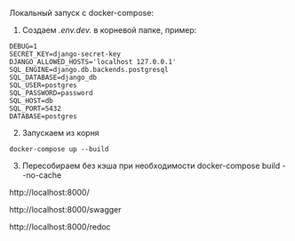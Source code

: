 Локальный запуск с docker-compose:

1. Создаем _.env.dev._ в корневой папке, пример:
```
DEBUG=1
SECRET_KEY=django-secret-key
DJANGO_ALLOWED_HOSTS='localhost 127.0.0.1'
SQL_ENGINE=django.db.backends.postgresql
SQL_DATABASE=django_db
SQL_USER=postgres
SQL_PASSWORD=password
SQL_HOST=db
SQL_PORT=5432
DATABASE=postgres
```

2. Запускаем из корня

`docker-compose up --build`

3. Пересобираем без кэша при необходимости docker-compose build --no-cache

http://localhost:8000/

http://localhost:8000/swagger

http://localhost:8000/redoc

